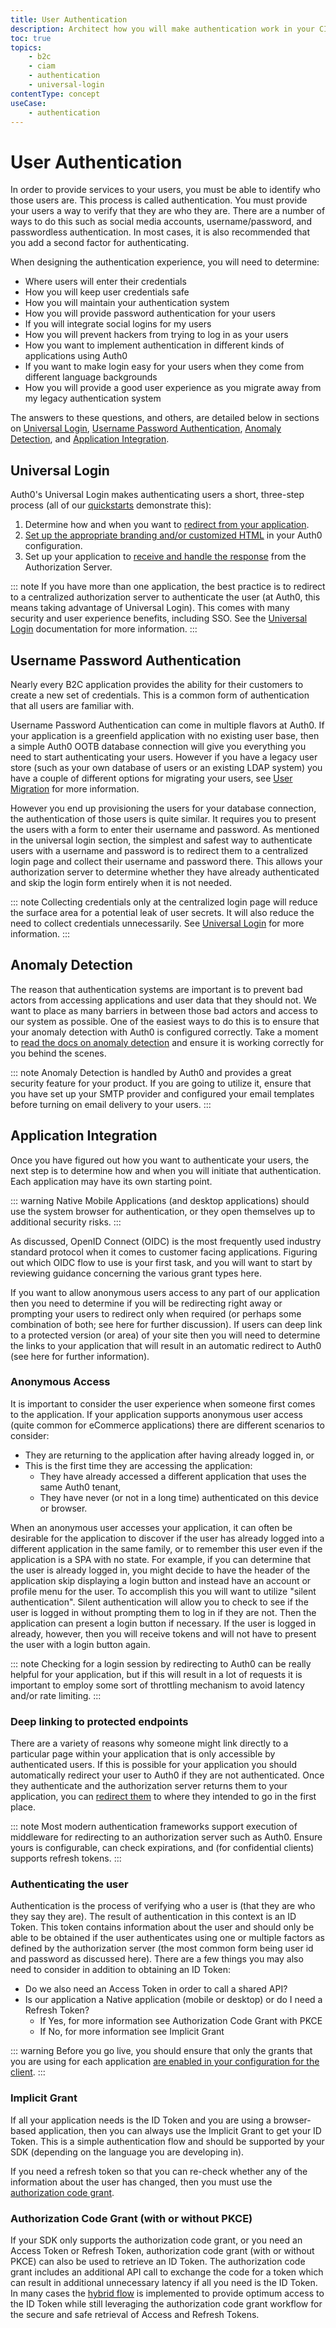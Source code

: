 ```yaml
---
title: User Authentication
description: Architect how you will make authentication work in your CIAM implementation.
toc: true
topics:
    - b2c
    - ciam
    - authentication
    - universal-login
contentType: concept
useCase:
    - authentication
---
```

# User Authentication

In order to provide services to your users, you must be able to identify who those users are. This process is called authentication. You must provide your users a way to verify that they are who they are. There are a number of ways to do this such as social media accounts, username/password, and passwordless authentication. In most cases, it is also recommended that you add a second factor for authenticating.

When designing the authentication experience, you will need to determine:

* Where users will enter their credentials
* How you will keep user credentials safe
* How you will maintain your authentication system
* How you will provide password authentication for your users
* If you will integrate social logins for my users
* How you will prevent hackers from trying to log in as your users
* How you want to implement authentication in different kinds of applications using Auth0
* If you want to make login easy for your users when they come from different language backgrounds
* How you will provide a good user experience as you migrate away from my legacy authentication system

The answers to these questions, and others, are detailed below in sections on [Universal Login](#universal-login), [Username Password Authentication](#username-password-authentication), [Anomaly Detection](#anomaly-detection), and [Application Integration](#application-integration).

## Universal Login

Auth0's Universal Login makes authenticating users a short, three-step process (all of our [quickstarts](/quickstart) demonstrate this):

1. Determine how and when you want to [redirect from your application](#application-integration).
2. [Set up the appropriate branding and/or customized HTML](/universal-login) in your Auth0 configuration.
3. Set up your application to [receive and handle the response](#application-integration) from the Authorization Server.

::: note
If you have more than one application, the best practice is to redirect to a centralized authorization server to authenticate the user (at Auth0, this means taking advantage of Universal Login). This comes with many security and user experience benefits, including SSO. See the [Universal Login](/universal-login) documentation for more information.
:::

## Username Password Authentication

Nearly every B2C application provides the ability for their customers to create a new set of credentials. This is a common form of authentication that all users are familiar with.

Username Password Authentication can come in multiple flavors at Auth0. If your application is a greenfield application with no existing user base, then a simple Auth0 OOTB database connection will give you everything you need to start authenticating your users. However if you have a legacy user store (such as your own database of users or an existing LDAP system) you have a couple of different options for migrating your users, see [User Migration](/user-provisioning#user-migration) for more information.

However you end up provisioning the users for your database connection, the authentication of those users is quite similar. It requires you to present the users with a form to enter their username and password. As mentioned in the universal login section, the simplest and safest way to authenticate users with a username and password is to redirect them to a centralized login page and collect their username and password there. This allows your authorization server to determine whether they have already authenticated and skip the login form entirely when it is not needed.

::: note
Collecting credentials only at the centralized login page will reduce the surface area for a potential leak of user secrets. It will also reduce the need to collect credentials unnecessarily.  See [Universal Login](#universal-login) for more information.
:::

## Anomaly Detection

The reason that authentication systems are important is to prevent bad actors from accessing applications and user data that they should not. We want to place as many barriers in between those bad actors and access to our system as possible. One of the easiest ways to do this is to ensure that your anomaly detection with Auth0 is configured correctly. Take a moment to [read the docs on anomaly detection](/anomaly-detection) and ensure it is working correctly for you behind the scenes.

::: note
Anomaly Detection is handled by Auth0 and provides a great security feature for your product. If you are going to utilize it, ensure that you have set up your SMTP provider and configured your email templates before turning on email delivery to your users.
:::

## Application Integration

Once you have figured out how you want to authenticate your users, the next step is to determine how and when you will initiate that authentication. Each application may have its own starting point.

::: warning
Native Mobile Applications (and desktop applications) should use the system browser for authentication, or they open themselves up to additional security risks.
:::

As discussed, OpenID Connect (OIDC) is the most frequently used industry standard protocol when it comes to customer facing applications. Figuring out which OIDC flow to use is your first task, and you will want to start by reviewing guidance concerning the various grant types here.  

If you want to allow anonymous users access to any part of our application then you need to determine if you will be redirecting right away or prompting your users to redirect only when required (or perhaps some combination of both; see here for further discussion). If users can deep link to a protected version (or area) of your site then you will need to determine the links to your application that will result in an automatic redirect to Auth0 (see here for further information). 

### Anonymous Access

It is important to consider the user experience when someone first comes to the application. If your application supports anonymous user access (quite common for eCommerce applications) there are different scenarios to consider:

* They are returning to the application after having already logged in, or
* This is the first time they are accessing the application:
    * They have already accessed a different application that uses the same Auth0 tenant,
    * They have never (or not in a long time) authenticated on this device or browser.

When an anonymous user accesses your application, it can often be desirable for the application to discover if the user has already logged into a different application in the same family, or to remember this user even if the application is a SPA with no state. For example, if you can determine that the user is already logged in, you might decide to have the header of the application skip displaying a login button and instead have an account or profile menu for the user. To accomplish this you will want to utilize "silent authentication". Silent authentication will allow you to check to see if the user is logged in without prompting them to log in if they are not. Then the application can present a login button if necessary. If the user is logged in already, however, then you will receive tokens and will not have to present the user with a login button again.

::: note
Checking for a login session by redirecting to Auth0 can be really helpful for your application, but if this will result in a lot of requests it is important to employ some sort of throttling mechanism to avoid latency and/or rate limiting.
:::

### Deep linking to protected endpoints

There are a variety of reasons why someone might link directly to a particular page within your application that is only accessible by authenticated users. If this is possible for your application you should automatically redirect your user to Auth0 if they are not authenticated. Once they authenticate and the authorization server returns them to your application, you can [redirect them](/users/guides/redirect-users-after-login) to where they intended to go in the first place.

::: note
Most modern authentication frameworks support execution of middleware for redirecting to an authorization server such as Auth0. Ensure yours is configurable, can check expirations, and (for confidential clients) supports refresh tokens.
:::

### Authenticating the user

Authentication is the process of verifying who a user is (that they are who they say they are). The result of authentication in this context is an ID Token. This token contains information about the user and should only be able to be obtained if the user authenticates using one or multiple factors as defined by the authorization server (the most common form being user id and password as discussed here). There are a few things you may also need to consider in addition to obtaining an ID Token:

* Do we also need an Access Token in order to call a shared API?
* Is our application a Native application (mobile or desktop) or do I need a Refresh Token?
    * If Yes, for more information see Authorization Code Grant with PKCE
    * If No, for more information see Implicit Grant

::: warning
Before you go live, you should ensure that only the grants that you are using for each application [are enabled in your configuration for the client](/applications/guides/update-grant-types-dashboard).
:::

### Implicit Grant

If all your application needs is the ID Token and you are using a browser-based application, then you can always use the Implicit Grant to get your ID Token. This is a simple authentication flow and should be supported by your SDK (depending on the language you are developing in).

If you need a refresh token so that you can re-check whether any of the information about the user has changed, then you must use the [authorization code grant](/api-auth/tutorials/authorization-code-grant).

### Authorization Code Grant (with or without PKCE)

If your SDK only supports the authorization code grant, or you need an Access Token or Refresh Token, authorization code grant (with or without PKCE) can also be used to retrieve an ID Token.  The authorization code grant includes an additional API call to exchange the code for a token which can result in additional unnecessary latency if all you need is the ID Token. In many cases the [hybrid flow](/api-auth/tutorials/hybrid-flow_) is implemented to provide optimum access to the ID Token while still leveraging the authorization code grant workflow for the secure and safe retrieval of Access and Refresh Tokens.

